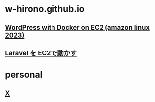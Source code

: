 # w-hirono.github.io
## [WordPress with Docker on EC2 (amazon linux 2023)](https://whirono.com/)
## [Laravel を EC2で動かす](http://)
# personal
## [X](https://x.com/w_hirono)
